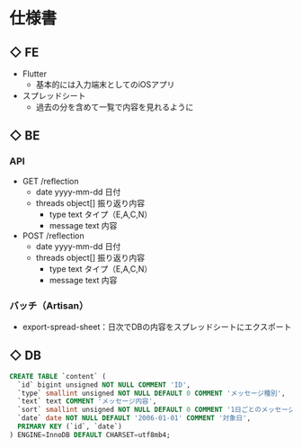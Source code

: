 # 仕様書
## ◇ FE
* Flutter
    * 基本的には入力端末としてのiOSアプリ
* スプレッドシート
    * 過去の分を含めて一覧で内容を見れるように

## ◇ BE
### API
* GET /reflection
    * date yyyy-mm-dd 日付
    * threads object[] 振り返り内容
        * type text タイプ（E,A,C,N）
        * message text 内容
* POST /reflection
    * date yyyy-mm-dd 日付
    * threads object[] 振り返り内容
        * type text タイプ（E,A,C,N）
        * message text 内容

### バッチ（Artisan）
* export-spread-sheet：日次でDBの内容をスプレッドシートにエクスポート

## ◇ DB
```sql
CREATE TABLE `content` (
  `id` bigint unsigned NOT NULL COMMENT 'ID',
  `type` smallint unsigned NOT NULL DEFAULT 0 COMMENT 'メッセージ種別',
  `text` text COMMENT 'メッセージ内容',
  `sort` smallint unsigned NOT NULL DEFAULT 0 COMMENT '1日ごとのメッセージの順番',
  `date` date NOT NULL DEFAULT '2006-01-01' COMMENT '対象日',
  PRIMARY KEY (`id`, `date`)
) ENGINE=InnoDB DEFAULT CHARSET=utf8mb4;
```